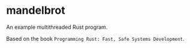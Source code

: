 # mandelbrot

An example multithreaded Rust program.

Based on the book `Programming Rust: Fast, Safe Systems Development`.
